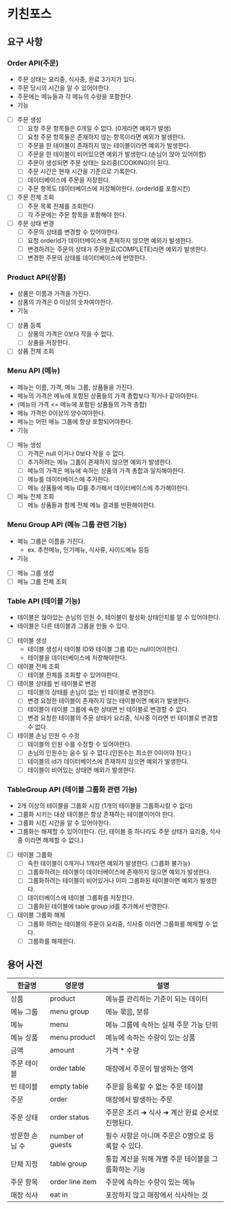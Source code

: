 # 키친포스

## 요구 사항
### Order API(주문)
* 주문 상태는 요리중, 식사중, 완료 3가지가 있다.
* 주문 당시의 시간을 알 수 있어야한다.
* 주문에는 메뉴들과 각 메뉴의 수량을 포함한다.
* 기능
* [ ] 주문 생성
  * [ ] 요청 주문 항목들은 0개일 수 없다. (0개라면 예외가 발생)
  * [ ] 요청 주문 항목들은 존재하지 않는 항목이라면 예외가 발생한다.
  * [ ] 주문을 한 테이블이 존재하지 않는 테이블이라면 예외가 발생한다.
  * [ ] 주문을 한 테이블이 비어있으면 예외가 발생한다.(손님이 앉아 있어야함)
  * [ ] 주문이 생성되면 주문 상태는 요리중(COOKING)이 된다.
  * [ ] 주문 시간은 현재 시간을 기준으로 기록한다.
  * [ ] 데이터베이스에 주문을 저장한다.
  * [ ] 주문 항목도 데이터베이스에 저장해야한다. (orderId를 포함시킨)
* [ ] 주문 전체 조회
  * [ ] 주문 목록 전체를 조회한다.
  * [ ] 각 주문에는 주문 항목을 포함해야 한다.
* [ ] 주문 상태 변경
  * [ ] 주문의 상태를 변경할 수 있어야한다.
  * [ ] 요청 orderId가 데이터베이스에 존재하지 않으면 예외가 발생한다.
  * [ ] 변경하려는 주문의 상태가 주문완료(COMPLETE)라면 예외가 발생한다.
  * [ ] 변경한 주문의 상태를 데이터베이스에 반영한다.

### Product API(상품)
* 상품은 이름과 가격을 가진다.
* 상품의 가격은 0 이상의 숫자여야한다.
* 기능
* [ ] 상품 등록
  * [ ] 상품의 가격은 0보다 작을 수 없다.
  * [ ] 상품을 저장한다.
* [ ] 상품 전체 조회

### Menu API (메뉴)
* 메뉴는 이름, 가격, 메뉴 그룹, 상품들을 가진다.
* 메뉴의 가격은 메뉴에 포함된 상품들의 가격 총합보다 작거나 같아야한다.
* (메뉴의 가격 <= 메뉴에 포함된 상품들의 가격 총합)
* 메뉴 가격은 0이상의 양수여야한다.
* 메뉴는 어떤 메뉴 그룹에 항상 포함되어야한다.
* 기능
* [ ] 메뉴 생성
  * [ ] 가격은 null 이거나 0보다 작을 수 없다.
  * [ ] 추가하려는 메뉴 그룹이 존재하지 않으면 예외가 발생한다.
  * [ ] 메뉴의 가격은 메뉴에 속하는 상품의 가격 총합과 일치해야한다.
  * [ ] 메뉴를 데이터베이스에 추가한다.
  * [ ] 메뉴 상품들에 메뉴 ID를 추가해서 데이터베이스에 추가해야한다.
* [ ] 메뉴 전체 조회
  * [ ] 메뉴 상품들과 함께 전체 메뉴 결과를 반환해야한다.

### Menu Group API (메뉴 그룹 관련 기능)
* 메뉴 그룹은 이름을 가진다.
  * ex. 추천메뉴, 인기메뉴, 식사류, 사이드메뉴 등등
* 기능
* [ ] 메뉴 그룹 생성
* [ ] 메뉴 그룹 전체 조회

### Table API (테이블 기능)
* 테이블은 앉아있는 손님의 인원 수, 테이블이 활성화 상태인지를 알 수 있어야한다.
* 테이블은 다른 테이블과 그룹을 만들 수 있다.
* [ ] 테이블 생성
  * 테이블 생성시 테이블 ID와 테이블 그룹 ID는 null이어야한다.
  * 테이블을 데이터베이스에 저장해야한다.
* [ ] 테이블 전체 조회
  * [ ] 테이블 전체를 조회할 수 있어야한다.
* [ ] 테이블 상태를 빈 테이블로 변경
  * [ ] 테이블의 상태를 손님이 없는 빈 테이블로 변경한다.
  * [ ] 변경 요청한 테이블이 존재하지 않는 테이블이면 예외가 발생한다.
  * [ ] 테이블이 테이블 그룹에 속한 상태면 빈 테이블로 변경할 수 없다.
  * [ ] 변경 요청한 테이블의 주문 상태가 요리중, 식사중 이라면 빈 테이블로 변경할 수 없다.
* [ ] 테이블 손님 인원 수 수정
  * [ ] 테이블의 인원 수를 수정할 수 있어야한다.
  * [ ] 손님의 인원수는 음수 일 수 없다.(인원수는 최소한 0이어야 한다.)
  * [ ] 테이블의 id가 데이터베이스에 존재하지 않으면 예외가 발생한다.
  * [ ] 테이블이 비어있는 상태면 예외가 발생한다.

### TableGroup API (테이블 그룹화 관련 기능)
* 2개 이상의 테이블을 그룹화 시킴 (1개의 테이블을 그룹화시킬 수 없다)
* 그룹화 시키는 대상 테이블은 항상 존재하는 테이블이어야 한다.
* 그룹화 시킨 시간을 알 수 있어야한다.
* 그룹화는 해제할 수 있어야한다. (단, 테이블 중 하나라도 주문 상태가 요리중, 식사중 이라면 해제할 수 없다.)
* [ ] 테이블 그룹화
  * [ ] 속한 테이블이 0개거나 1개라면 예외가 발생한다. (그룹화 불가능)
  * [ ] 그룹화하려는 테이블이 데이터베이스에 존재하지 않으면 예외가 발생한다.
  * [ ] 그룹화하려는 테이블이 비어있거나 이미 그룹화된 테이블이면 예외가 발생한다.
  * [ ] 데이터베이스에 테이블 그룹화를 저장한다.
  * [ ] 그룹화된 테이블에 table group id를 추가해서 반영한다.
* [ ] 테이블 그룹화 해제
  * [ ] 그룹화 하려는 테이블의 주문이 요리중, 식사중 이라면 그룹화를 해제할 수 없다.
  * [ ] 그룹화를 해제한다.

## 용어 사전

| 한글명 | 영문명 | 설명 |
| --- | --- | --- |
| 상품 | product | 메뉴를 관리하는 기준이 되는 데이터 |
| 메뉴 그룹 | menu group | 메뉴 묶음, 분류 |
| 메뉴 | menu | 메뉴 그룹에 속하는 실제 주문 가능 단위 |
| 메뉴 상품 | menu product | 메뉴에 속하는 수량이 있는 상품 |
| 금액 | amount | 가격 * 수량 |
| 주문 테이블 | order table | 매장에서 주문이 발생하는 영역 |
| 빈 테이블 | empty table | 주문을 등록할 수 없는 주문 테이블 |
| 주문 | order | 매장에서 발생하는 주문 |
| 주문 상태 | order status | 주문은 조리 ➜ 식사 ➜ 계산 완료 순서로 진행된다. |
| 방문한 손님 수 | number of guests | 필수 사항은 아니며 주문은 0명으로 등록할 수 있다. |
| 단체 지정 | table group | 통합 계산을 위해 개별 주문 테이블을 그룹화하는 기능 |
| 주문 항목 | order line item | 주문에 속하는 수량이 있는 메뉴 |
| 매장 식사 | eat in | 포장하지 않고 매장에서 식사하는 것 |
